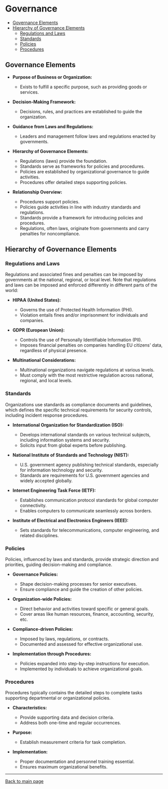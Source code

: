 
# Governance  

- [Governance Elements](#governance-elements)
- [Hierarchy of Governance Elements](#hierarchy-of-governance-elements)
    - [Regulations and Laws](#regulations-and-laws)
    - [Standards](#standards)
    - [Policies](#policies)
    - [Procedures](#procedures)


## Governance Elements 

- **Purpose of Business or Organization:**
  - Exists to fulfill a specific purpose, such as providing goods or services.

- **Decision-Making Framework:**
  - Decisions, rules, and practices are established to guide the organization.

- **Guidance from Laws and Regulations:**
  - Leaders and management follow laws and regulations enacted by governments.

- **Hierarchy of Governance Elements:**
  - Regulations (laws) provide the foundation.
  - Standards serve as frameworks for policies and procedures.
  - Policies are established by organizational governance to guide activities.
  - Procedures offer detailed steps supporting policies.

- **Relationship Overview:**
  - Procedures support policies.
  - Policies guide activities in line with industry standards and regulations.
  - Standards provide a framework for introducing policies and procedures.
  - Regulations, often laws, originate from governments and carry penalties for noncompliance.

## Hierarchy of Governance Elements 

### Regulations and Laws

Regulations and associated fines and penalties can be imposed by governments at the national, regional, or local level. Note that regulations and laws can be imposed and enforced differently in different parts of the world:

- **HIPAA (United States):**
  - Governs the use of Protected Health Information (PHI).
  - Violation entails fines and/or imprisonment for individuals and companies.

- **GDPR (European Union):**
  - Controls the use of Personally Identifiable Information (PII).
  - Imposes financial penalties on companies handling EU citizens' data, regardless of physical presence.

- **Multinational Considerations:**
  - Multinational organizations navigate regulations at various levels.
  - Must comply with the most restrictive regulation across national, regional, and local levels.

### Standards

Organizations use standards as compliance documents and guidelines, which defines the specific technical requirements for security controls, including incident response procedures.

- **International Organization for Standardization (ISO):**
  - Develops international standards on various technical subjects, including information systems and security.
  - Solicits input from global experts before publishing.

- **National Institute of Standards and Technology (NIST):**
  - U.S. government agency publishing technical standards, especially for information technology and security.
  - Standards are requirements for U.S. government agencies and widely accepted globally.

- **Internet Engineering Task Force (IETF):**
  - Establishes communication protocol standards for global computer connectivity.
  - Enables computers to communicate seamlessly across borders.

- **Institute of Electrical and Electronics Engineers (IEEE):**
  - Sets standards for telecommunications, computer engineering, and related disciplines.

### Policies

Policies, influenced by laws and standards, provide strategic direction and priorities, guiding decision-making and compliance.

- **Governance Policies:**
  - Shape decision-making processes for senior executives.
  - Ensure compliance and guide the creation of other policies.

- **Organization-wide Policies:**
  - Direct behavior and activities toward specific or general goals.
  - Cover areas like human resources, finance, accounting, security, etc.

- **Compliance-driven Policies:**
  - Imposed by laws, regulations, or contracts.
  - Documented and assessed for effective organizational use.

- **Implementation through Procedures:**
  - Policies expanded into step-by-step instructions for execution.
  - Implemented by individuals to achieve organizational goals.

### Procedures 

Procedures typically contains the detailed steps to complete tasks supporting departmental or organizational policies.

- **Characteristics:**
    - Provide supporting data and decision criteria.
    - Address both one-time and regular occurrences.

- **Purpose:**
    - Establish measurement criteria for task completion.

- **Implementation:**
    - Proper documentation and personnel training essential.
    - Ensures maximum organizational benefits.



----------------------------------------------

[Back to main page](../../README.md#security)    